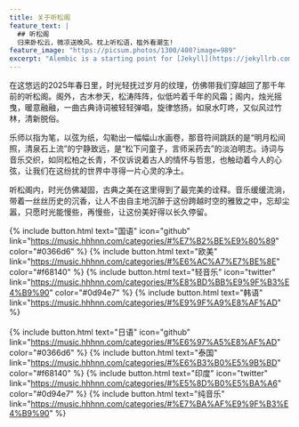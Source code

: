 ```yaml
---
title: 关于听松阁
feature_text: |
  ## 听松阁
  归来卧松云，微凉送晚风。枕上听松语，槛外看潮生!
feature_image: "https://picsum.photos/1300/400?image=989"
excerpt: "Alembic is a starting point for [Jekyll](https://jekyllrb.com/) projects. Rather than starting from scratch, this boilerplate is designed to get the ball rolling immediately. Install it, configure it, tweak it, push it."
---
```


在这悠远的2025年春日里，时光轻抚过岁月的纹理，仿佛带我们穿越回了那千年前的听松阁。阁外，古木参天，松涛阵阵，似低吟着千年的风霜；阁内，烛光摇曳，暖意融融，一曲古典诗词被轻轻弹唱，旋律悠扬，如泉水叮咚，又似风过竹林，清新脱俗。

乐师以指为笔，以弦为纸，勾勒出一幅幅山水画卷，那音符间跳跃的是“明月松间照，清泉石上流”的宁静致远，是“松下问童子，言师采药去”的淡泊明志。诗词与音乐交织，如同松柏之长青，不仅诉说着古人的情怀与哲思，也触动着今人的心弦，让我们在这纷扰的世界中寻得一片心灵的净土。

听松阁内，时光仿佛凝固，古典之美在这里得到了最完美的诠释。音乐缓缓流淌，带着一丝丝历史的沉香，让人不由自主地沉醉于这份跨越时空的雅致之中，忘却尘嚣，只愿时光能慢些，再慢些，让这份美好得以长久停留。

{% include button.html text="国语" icon="github" link="https://music.hhhnn.com/categories/#%E7%B2%BE%E9%80%89" color="#0366d6" %} {% include button.html text="欧美" link="https://music.hhhnn.com/categories/#%E6%AC%A7%E7%BE%8E" color="#f68140" %} {% include button.html text="轻音乐" icon="twitter" link="https://music.hhhnn.com/categories/#%E8%BD%BB%E9%9F%B3%E4%B9%90" color="#0d94e7" %} {% include button.html text="韩语" link="https://music.hhhnn.com/categories/#%E9%9F%A9%E8%AF%AD" %}
<br><br>
{% include button.html text="日语" icon="github" link="https://music.hhhnn.com/categories/#%E6%97%A5%E8%AF%AD" color="#0366d6" %} {% include button.html text="泰国" link="https://music.hhhnn.com/categories/#%E6%B3%B0%E5%9B%BD" color="#f68140" %} {% include button.html text="印度" icon="twitter" link="https://music.hhhnn.com/categories/#%E5%8D%B0%E5%BA%A6" color="#0d94e7" %} {% include button.html text="纯音乐" link="https://music.hhhnn.com/categories/#%E7%BA%AF%E9%9F%B3%E4%B9%90" %}
